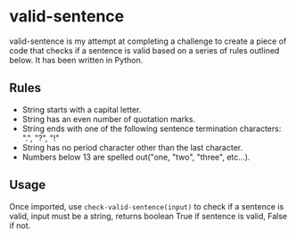 # valid-sentence
valid-sentence is my attempt at completing a challenge to create a piece of code that checks if a sentence
is valid based on a series of rules outlined below. It has been written in Python.
## Rules
- String starts with a capital letter.
- String has an even number of quotation marks.
- String ends with one of the following sentence termination characters: ".", "?", "!"
- String has no period character other than the last character.
- Numbers below 13 are spelled out("one, "two", "three", etc...).
## Usage
Once imported, use `check-valid-sentence(input)` to check if a sentence is valid, input must be a string, 
returns boolean True if sentence is valid, False if not.
